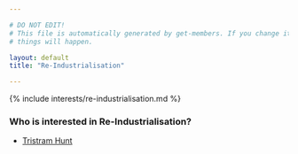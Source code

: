 ```yaml
---

# DO NOT EDIT!
# This file is automatically generated by get-members. If you change it, bad
# things will happen.

layout: default
title: "Re-Industrialisation"

---
```


{% include interests/re-industrialisation.md %}

### Who is interested in Re-Industrialisation?


* [Tristram Hunt](../members/tristram-hunt.html)
